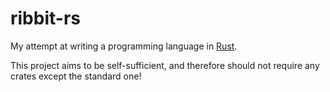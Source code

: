 # ribbit-rs
My attempt at writing a programming language in [Rust](https://rust-lang.org).

This project aims to be self-sufficient, and therefore should not require any crates except the standard one!